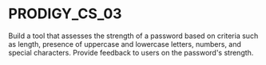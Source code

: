 # PRODIGY_CS_03
 Build a tool that assesses the strength of a password based on criteria such as length, presence of uppercase and lowercase letters, numbers, and special characters. Provide feedback to users on the password's strength.
